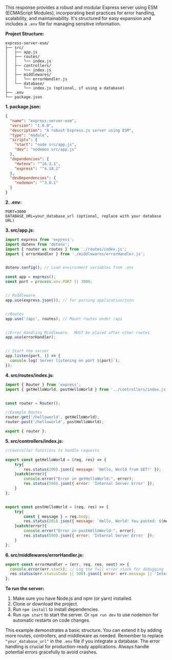 This response provides a robust and modular Express server using ESM (ECMAScript Modules), incorporating best practices for error handling, scalability, and maintainability.  It's structured for easy expansion and includes a `.env` file for managing sensitive information.


**Project Structure:**

```
express-server-esm/
├── src/
│   ├── app.js
│   ├── routes/
│   │   └── index.js
│   ├── controllers/
│   │   └── index.js  
│   ├── middlewares/
│   │   └── errorHandler.js
│   └── database/
│       └── index.js (optional, if using a database)
├── .env
└── package.json
```

**1. package.json:**

```json
{
  "name": "express-server-esm",
  "version": "1.0.0",
  "description": "A robust Express.js server using ESM",
  "type": "module",
  "scripts": {
    "start": "node src/app.js",
    "dev": "nodemon src/app.js"
  },
  "dependencies": {
    "dotenv": "^16.3.1",
    "express": "^4.18.2"
  },
  "devDependencies": {
    "nodemon": "^3.0.1"
  }
}
```

**2. .env:**

```
PORT=3000  
DATABASE_URL=your_database_url (optional, replace with your database URL)
```


**3. src/app.js:**

```javascript
import express from 'express';
import dotenv from 'dotenv';
import { router as routes } from './routes/index.js';
import { errorHandler } from './middlewares/errorHandler.js';


dotenv.config(); // Load environment variables from .env

const app = express();
const port = process.env.PORT || 3000;


// Middleware
app.use(express.json()); // for parsing application/json


//Routes
app.use('/api', routes); // Mount routes under /api


//Error Handling Middleware.  MUST be placed after other routes.
app.use(errorHandler);


// Start the server
app.listen(port, () => {
  console.log(`Server listening on port ${port}`);
});

```

**4. src/routes/index.js:**

```javascript
import { Router } from 'express';
import { getHelloWorld, postHelloWorld } from '../controllers/index.js';


const router = Router();

//Example Routes
router.get('/helloworld', getHelloWorld);
router.post('/helloworld', postHelloWorld);

export { router };
```

**5. src/controllers/index.js:**

```javascript
//Controller functions to handle requests

export const getHelloWorld = (req, res) => {
    try{
        res.status(200).json({ message: 'Hello, World from GET!' });
    }catch(error){
        console.error("Error in getHelloWorld:", error);
        res.status(500).json({ error: 'Internal Server Error' });
    }
};


export const postHelloWorld = (req, res) => {
    try{
        const { message } = req.body;
        res.status(201).json({ message: `Hello, World! You posted: ${message}` });
    }catch(error){
        console.error("Error in postHelloWorld:", error);
        res.status(500).json({ error: 'Internal Server Error' });
    }
};
```


**6. src/middlewares/errorHandler.js:**

```javascript
export const errorHandler = (err, req, res, next) => {
  console.error(err.stack); // Log the full error stack for debugging
  res.status(err.statusCode || 500).json({ error: err.message || 'Internal Server Error' });
};

```


**To run the server:**

1.  Make sure you have Node.js and npm (or yarn) installed.
2.  Clone or download the project.
3.  Run `npm install` to install dependencies.
4.  Run `npm start` to start the server.  Or `npm run dev` to use nodemon for automatic restarts on code changes.

This example demonstrates a basic structure. You can extend it by adding more routes, controllers, and middleware as needed.  Remember to replace `"your_database_url"` in the `.env` file if you integrate a database.  The error handling is crucial for production-ready applications.  Always handle potential errors gracefully to avoid crashes.
